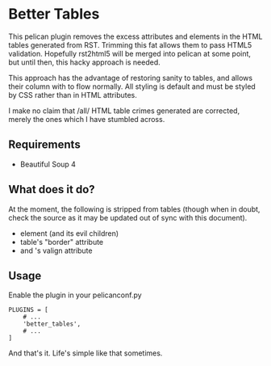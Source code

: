 # Better Tables

This pelican plugin removes the excess attributes and elements in the HTML
tables generated from RST. Trimming this fat allows them to pass HTML5
validation. Hopefully rst2html5 will be merged into pelican at some point, but
until then, this hacky approach is needed.

This approach has the advantage of restoring sanity to tables, and allows their
column with to flow normally. All styling is default and must be styled by CSS
rather than in HTML attributes.

I make no claim that /all/ HTML table crimes generated are corrected, merely
the ones which I have stumbled across.

## Requirements

* Beautiful Soup 4

## What does it do?

At the moment, the following is stripped from tables (though when in doubt,
check the source as it may be updated out of sync with this document).

* <colgroup> element (and its evil <col> children)
* table's "border" attribute
* <tbody> and <thead>'s valign attribute

## Usage

Enable the plugin in your pelicanconf.py

```
PLUGINS = [
    # ...
    'better_tables',
    # ...
]
```

And that's it. Life's simple like that sometimes.
